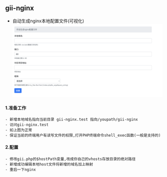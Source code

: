 ## gii-nginx

- 自动生成nginx本地配置文件(可视化)
  ![](./1421646100621_.pic.jpg)

#### 1.准备工作

    - 新增本地域名指向当前目录 gii-nginx.test 指向/youpath/gii-nginx
    - 访问gii-nginx.test
    - 如上图为正常
    - 保证当前的终端用户有读写文件的权限,打开PHP终端命令shell_exec函数(一般是支持的)

#### 2.配置

    - 修改gii.php的$hostPath变量,改成你自己的vhosts存放目录的绝对路径
    - 新增成功编辑本地host文件将新增的域名加上映射
    - 重启一下nginx
